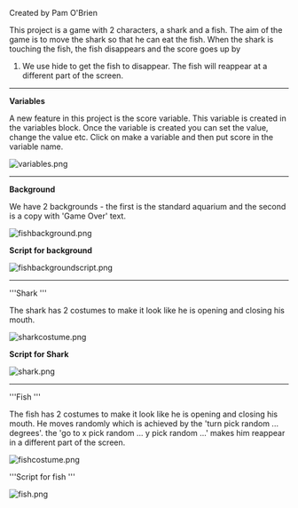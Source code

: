 Created by Pam O'Brien

This project is a game with 2 characters, a shark and a fish. The aim of
the game is to move the shark so that he can eat the fish. When the
shark is touching the fish, the fish disappears and the score goes up by
1. We use hide to get the fish to disappear. The fish will reappear at a
different part of the screen.

-----

**Variables**

A new feature in this project is the score variable. This variable is
created in the variables block. Once the variable is created you can set
the value, change the value etc. Click on make a variable and then put
score in the variable name.

![variables.png](../files/img/variables.png "variables.png")

-----

**Background**

We have 2 backgrounds - the first is the standard aquarium and the
second is a copy with 'Game Over' text.

![fishbackground.png](../files/img/fishbackground.png "fishbackground.png")

**Script for background**

![fishbackgroundscript.png](../files/img/fishbackgroundscript.png
"fishbackgroundscript.png")

-----

'''Shark '''

The shark has 2 costumes to make it look like he is opening and closing
his mouth.

![sharkcostume.png](../files/img/sharkcostume.png "sharkcostume.png")

**Script for Shark**

![shark.png](../files/img/shark.png "shark.png")

-----

'''Fish '''

The fish has 2 costumes to make it look like he is opening and closing
his mouth. He moves randomly which is achieved by the 'turn pick random
... degrees'. the 'go to x pick random ... y pick random ...' makes him
reappear in a different part of the screen.

![fishcostume.png](../files/img/fishcostume.png "fishcostume.png")

'''Script for fish '''

![fish.png](../files/img/fish.png "fish.png")
